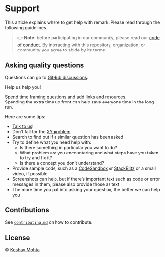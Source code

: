 # Support

This article explains where to get help with remark.
Please read through the following guidelines.

> 👉 **Note**: before participating in our community, please read our
> [code of conduct][coc].
> By interacting with this repository, organization, or community you agree to
> abide by its terms.

## Asking quality questions

Questions can go to [GitHub discussions][chat].

Help us help you!  

Spend time framing questions and add links and resources.  
Spending the extra time up front can help save everyone time in the long run.

Here are some tips:

* [Talk to us][chat]!
* Don’t fall for the [XY problem][xy]
* Search to find out if a similar question has been asked
* Try to define what you need help with:
  * Is there something in particular you want to do?
  * What problem are you encountering and what steps have you taken to try and fix it?
  * Is there a concept you don’t understand?
* Provide sample code, such as a [CodeSandbox][cs] or [StackBlitz][sb] or a small video, if possible
* Screenshots can help, but if there’s important text such as code or error messages in them, please also provide those as text
* The more time you put into asking your question, the better we can help you

## Contributions

See [`contributing.md`][contributing] on how to contribute.

## License

© [Keshav Mohta][author]

<!-- Definitions -->

[author]: https://xkeshav.com

[xy]: https://meta.stackexchange.com/questions/66377/what-is-the-xy-problem/66378#66378

[coc]: https://github.com/xkeshav/template/blob/main/.github/CODE_OF_CONDUCT.md

[chat]: https://github.com/xkeshav/xkeshav/discussions

[cs]: https://codesandbox.io  

[sb]: https://stackblitz.com

[contributing]: https://github.com/xkeshav/template/blob/main/.github/CONTRIBUTING.md
